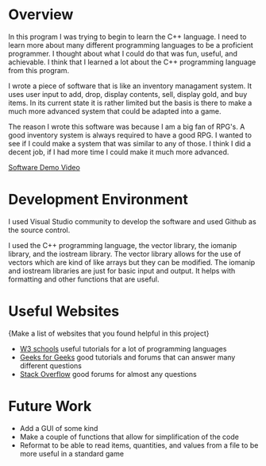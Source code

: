 # Overview

In this program I was trying to begin to learn the C++ language. I need to learn more about many different programming languages to be a proficient programmer. I thought about what I could do that was fun, useful, and achievable. I think that I learned a lot about the C++ programming language from this program.

I wrote a piece of software that is like an inventory managament system. It uses user input to add, drop, display contents, sell, display gold, and buy items. In its current state it is rather limited but the basis is there to make a much more advanced system that could be adapted into a game.

The reason I wrote this software was because I am a big fan of RPG's. A good inventory system is always required to have a good RPG. I wanted to see if I could make a system that was similar to any of those. I think I did a decent job, if I had more time I could make it much more advanced.

[Software Demo Video](https://youtu.be/R-igS0wjiZM)

# Development Environment

I used Visual Studio community to develop the software and used Github as the source control.

I used the C++ programming language, the vector library, the iomanip library, and the iostream library. The vector library allows for the use of vectors which are kind of like arrays but they can be modified. The iomanip and iostream libraries are just for basic input and output. It helps with formatting and other functions that are useful.

# Useful Websites

{Make a list of websites that you found helpful in this project}

- [W3 schools](https://www.w3schools.com/)
useful tutorials for a lot of programming languages
- [Geeks for Geeks](https://www.geeksforgeeks.org/)
good tutorials and forums that can answer many different questions
- [Stack Overflow](https://stackoverflow.com/)
good forums for almost any questions

# Future Work

- Add a GUI of some kind
- Make a couple of functions that allow for simplification of the code
- Reformat to be able to read items, quantities, and values from a file to be more useful in a standard game
